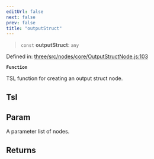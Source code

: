 ```yaml
---
editUrl: false
next: false
prev: false
title: "outputStruct"
---
```


> `const` **outputStruct**: `any`

Defined in: [three/src/nodes/core/OutputStructNode.js:103](https://github.com/DefinitelyMaybe/three-i18n/blob/fa57b79433d1c349ffb23a78727299c8d4190136/three/src/nodes/core/OutputStructNode.js#L103)

**`Function`**

TSL function for creating an output struct node.

## Tsl

## Param

A parameter list of nodes.

## Returns

